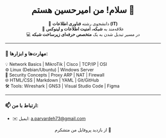<h1 align="center">سلام! من امیرحسین هستم 👋</h1>

<p align="center">
  🎯 دانشجوی رشته <strong>فناوری اطلاعات (IT)</strong><br>
  🚀 علاقه‌مند به <strong>شبکه، امنیت اطلاعات و لینوکس</strong><br>
  💻 در مسیر تبدیل شدن به یک <strong>متخصص حرفه‌ای زیرساخت شبکه</strong>
</p>

---

### 🧠 مهارت‌ها و ابزارها:

💡 Network Basics | MikroTik | Cisco | TCP/IP | OSI  
⚙️ Linux (Debian/Ubuntu) | Windows Server  
🔐 Security Concepts | Proxy ARP | NAT | Firewall  
🌐 HTML/CSS | Markdown | YAML | Git/GitHub  
🛠️ Tools: Wireshark | GNS3 | Visual Studio Code | Figma  

---


### 📫 ارتباط با من:
- ✉️ ایمیل: a.parvardeh73@gmail.com

<p align="center">
  از بازدید پروفایل من متشکرم 🙏  
</p>
